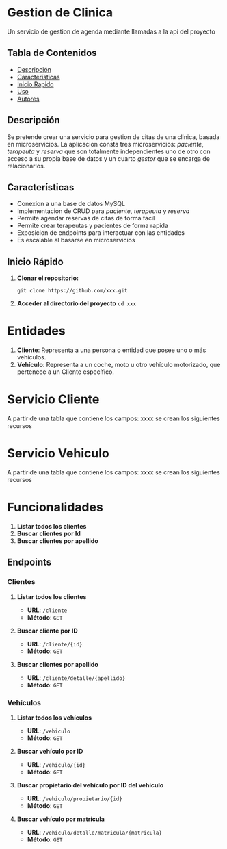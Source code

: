 # Gestion de Clinica

Un servicio de gestion de agenda mediante llamadas a la api del proyecto

## Tabla de Contenidos

- [Descripción](#descripción)
- [Características](#características)
- [Inicio Rapido](#iniciorapido)
- [Uso](#uso)
- [Autores](#autores)


## Descripción

Se pretende crear una servicio para gestion de citas de una clinica, basada en microservicios. La aplicacion consta tres microservicios:
_paciente_, _terapeuta_ y _reserva_ que son totalmente independientes uno de otro con acceso a su propia base de datos y un cuarto _gestor_ que se encarga de relacionarlos.


## Características

- Conexion a una base de datos MySQL
- Implementacion de CRUD para _paciente_, _terapeuta_ y _reserva_
- Permite agendar reservas de citas de forma facil
- Permite crear terapeutas y pacientes de forma rapida
- Exposicion de endpoints para interactuar con las entidades
- Es escalable al basarse en microservicios


## Inicio Rápido

1. **Clonar el repositorio:**
  
   ```git clone https://github.com/xxx.git```
   
3. **Acceder al directorio del proyecto**
  ```cd xxx```

# Entidades

1. **Cliente**: Representa a una persona o entidad que posee uno o más vehículos.
2. **Vehículo**: Representa a un coche, moto u otro vehículo motorizado, que pertenece a un Cliente específico.


# Servicio Cliente

A partir de una tabla que contiene los campos:  xxxx  se crean los siguientes recursos

# Servicio Vehiculo

A partir de una tabla que contiene los campos:  xxxx  se crean los siguientes recursos

# Funcionalidades
1. **Listar todos los clientes**
2. **Buscar clientes por Id**
3. **Buscar clientes por apellido**

## Endpoints 

### Clientes

1. **Listar todos los clientes**
   - **URL**: `/cliente`
   - **Método**: `GET`

2. **Buscar cliente por ID**
   - **URL**: `/cliente/{id}`
   - **Método**: `GET`

3. **Buscar clientes por apellido**
   - **URL**: `/cliente/detalle/{apellido}`
   - **Método**: `GET`



### Vehículos

1. **Listar todos los vehículos**
   - **URL**: `/vehiculo`
   - **Método**: `GET`

2. **Buscar vehículo por ID**
   - **URL**: `/vehiculo/{id}`
   - **Método**: `GET`

3. **Buscar propietario del vehículo por ID del vehículo**
   - **URL**: `/vehiculo/propietario/{id}`
   - **Método**: `GET`

4. **Buscar vehículo por matrícula**
   - **URL**: `/vehiculo/detalle/matricula/{matricula}`
   - **Método**: `GET`





 
  

